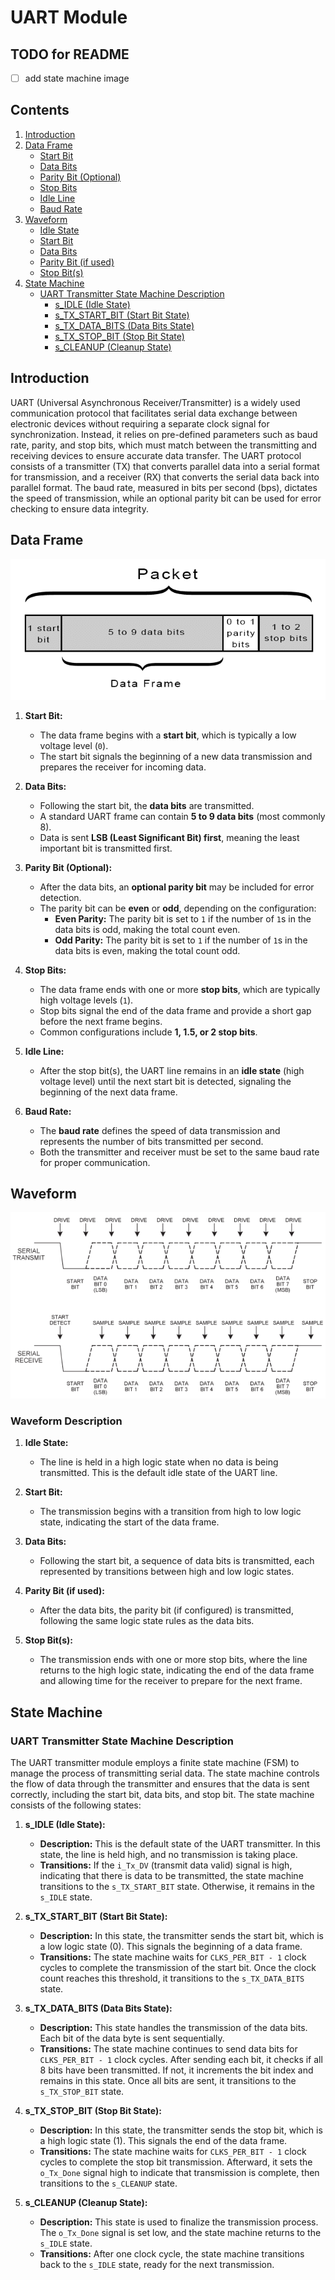 # UART Module
## TODO for README
- [ ] add state machine image


## Contents

1. [Introduction](#introduction)
2. [Data Frame](#data-frame)
   - [Start Bit](#start-bit)
   - [Data Bits](#data-bits)
   - [Parity Bit (Optional)](#parity-bit-optional)
   - [Stop Bits](#stop-bits)
   - [Idle Line](#idle-line)
   - [Baud Rate](#baud-rate)
3. [Waveform](#waveform)
   - [Idle State](#idle-state)
   - [Start Bit](#start-bit-1)
   - [Data Bits](#data-bits-1)
   - [Parity Bit (if used)](#parity-bit-if-used)
   - [Stop Bit(s)](#stop-bits-1)
4. [State Machine](#state-machine)
   - [UART Transmitter State Machine Description](#uart-transmitter-state-machine-description)
     - [s_IDLE (Idle State)](#s_idle-idle-state)
     - [s_TX_START_BIT (Start Bit State)](#s_tx_start_bit-start-bit-state)
     - [s_TX_DATA_BITS (Data Bits State)](#s_tx_data_bits-data-bits-state)
     - [s_TX_STOP_BIT (Stop Bit State)](#s_tx_stop_bit-stop-bit-state)
     - [s_CLEANUP (Cleanup State)](#s_cleanup-cleanup-state)

## Introduction
UART (Universal Asynchronous Receiver/Transmitter) is a widely used communication protocol that facilitates serial data exchange between electronic devices without requiring a separate clock signal for synchronization. Instead, it relies on pre-defined parameters such as baud rate, parity, and stop bits, which must match between the transmitting and receiving devices to ensure accurate data transfer. The UART protocol consists of a transmitter (TX) that converts parallel data into a serial format for transmission, and a receiver (RX) that converts the serial data back into parallel format. The baud rate, measured in bits per second (bps), dictates the speed of transmission, while an optional parity bit can be used for error checking to ensure data integrity.

## Data Frame 
![image](../imgs/uart_dataframe.png)

1. **Start Bit:**
   - The data frame begins with a **start bit**, which is typically a low voltage level (`0`).
   - The start bit signals the beginning of a new data transmission and prepares the receiver for incoming data.

2. **Data Bits:**
   - Following the start bit, the **data bits** are transmitted.
   - A standard UART frame can contain **5 to 9 data bits** (most commonly 8).
   - Data is sent **LSB (Least Significant Bit) first**, meaning the least important bit is transmitted first.

3. **Parity Bit (Optional):**
   - After the data bits, an **optional parity bit** may be included for error detection.
   - The parity bit can be **even** or **odd**, depending on the configuration:
     - **Even Parity:** The parity bit is set to `1` if the number of `1`s in the data bits is odd, making the total count even.
     - **Odd Parity:** The parity bit is set to `1` if the number of `1`s in the data bits is even, making the total count odd.

4. **Stop Bits:**
   - The data frame ends with one or more **stop bits**, which are typically high voltage levels (`1`).
   - Stop bits signal the end of the data frame and provide a short gap before the next frame begins.
   - Common configurations include **1, 1.5, or 2 stop bits**.

5. **Idle Line:**
   - After the stop bit(s), the UART line remains in an **idle state** (high voltage level) until the next start bit is detected, signaling the beginning of the next data frame.

6. **Baud Rate:**
   - The **baud rate** defines the speed of data transmission and represents the number of bits transmitted per second.
   - Both the transmitter and receiver must be set to the same baud rate for proper communication.

## Waveform 
![image](../imgs/uart_waveform.png)

### Waveform Description

1. **Idle State:**
   - The line is held in a high logic state when no data is being transmitted. This is the default idle state of the UART line.

2. **Start Bit:**
   - The transmission begins with a transition from high to low logic state, indicating the start of the data frame.

3. **Data Bits:**
   - Following the start bit, a sequence of data bits is transmitted, each represented by transitions between high and low logic states.

4. **Parity Bit (if used):**
   - After the data bits, the parity bit (if configured) is transmitted, following the same logic state rules as the data bits.

5. **Stop Bit(s):**
   - The transmission ends with one or more stop bits, where the line returns to the high logic state, indicating the end of the data frame and allowing time for the receiver to prepare for the next frame.

## State Machine
### UART Transmitter State Machine Description

The UART transmitter module employs a finite state machine (FSM) to manage the process of transmitting serial data. The state machine controls the flow of data through the transmitter and ensures that the data is sent correctly, including the start bit, data bits, and stop bit. The state machine consists of the following states:

1. **s_IDLE (Idle State):**
   - **Description:** This is the default state of the UART transmitter. In this state, the line is held high, and no transmission is taking place.
   - **Transitions:** If the `i_Tx_DV` (transmit data valid) signal is high, indicating that there is data to be transmitted, the state machine transitions to the `s_TX_START_BIT` state. Otherwise, it remains in the `s_IDLE` state.

2. **s_TX_START_BIT (Start Bit State):**
   - **Description:** In this state, the transmitter sends the start bit, which is a low logic state (0). This signals the beginning of a data frame.
   - **Transitions:** The state machine waits for `CLKS_PER_BIT - 1` clock cycles to complete the transmission of the start bit. Once the clock count reaches this threshold, it transitions to the `s_TX_DATA_BITS` state.

3. **s_TX_DATA_BITS (Data Bits State):**
   - **Description:** This state handles the transmission of the data bits. Each bit of the data byte is sent sequentially.
   - **Transitions:** The state machine continues to send data bits for `CLKS_PER_BIT - 1` clock cycles. After sending each bit, it checks if all 8 bits have been transmitted. If not, it increments the bit index and remains in this state. Once all bits are sent, it transitions to the `s_TX_STOP_BIT` state.

4. **s_TX_STOP_BIT (Stop Bit State):**
   - **Description:** In this state, the transmitter sends the stop bit, which is a high logic state (1). This signals the end of the data frame.
   - **Transitions:** The state machine waits for `CLKS_PER_BIT - 1` clock cycles to complete the stop bit transmission. Afterward, it sets the `o_Tx_Done` signal high to indicate that transmission is complete, then transitions to the `s_CLEANUP` state.

5. **s_CLEANUP (Cleanup State):**
   - **Description:** This state is used to finalize the transmission process. The `o_Tx_Done` signal is set low, and the state machine returns to the `s_IDLE` state.
   - **Transitions:** After one clock cycle, the state machine transitions back to the `s_IDLE` state, ready for the next transmission.

